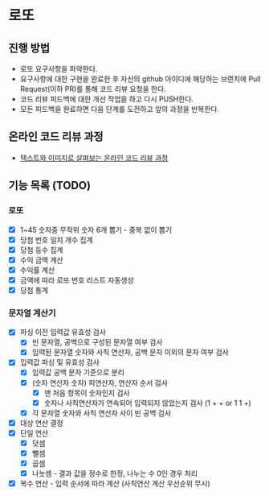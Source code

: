 # 로또
## 진행 방법
* 로또 요구사항을 파악한다.
* 요구사항에 대한 구현을 완료한 후 자신의 github 아이디에 해당하는 브랜치에 Pull Request(이하 PR)를 통해 코드 리뷰 요청을 한다.
* 코드 리뷰 피드백에 대한 개선 작업을 하고 다시 PUSH한다.
* 모든 피드백을 완료하면 다음 단계를 도전하고 앞의 과정을 반복한다.

## 온라인 코드 리뷰 과정
* [텍스트와 이미지로 살펴보는 온라인 코드 리뷰 과정](https://github.com/next-step/nextstep-docs/tree/master/codereview)


## 기능 목록 (TODO)

### 로또

- [x] 1~45 숫자중 무작위 숫자 6개 뽑기 - 중복 없이 뽑기
- [x] 당첨 번호 일치 개수 집계
- [x] 당첨 등수 집계
- [x] 수익 금액 계산
- [x] 수익률 계산
- [x] 금액에 따라 로또 번호 리스트 자동생성
- [x] 당첨 통계

### 문자열 계산기
- [x] 파싱 이전 입력값 유효성 검사
  - [x] 빈 문자열, 공백으로 구성된 문자열 여부 검사
  - [x] 입력된 문자열 숫자와 사칙 연산자, 공백 문자 이외의 문자 여부 검사
- [x] 입력값 파싱 및 유효성 검사
  - [x] 입력값 공백 문자 기준으로 분리
  - [x] (숫자 연산자 숫자) 피연산자, 연산자 순서 검사
    - [x] 맨 처음 항목이 숫자인지 검사
    - [x] 숫자나 사칙연산자가 연속되어 입력되지 않았는지 검사 (1 + + or 1 1 +)
  - [x] 각 문자열 숫자와 사칙 연산자 사이 빈 공백 검사
- [x] 대상 연산 결정
- [x] 단일 연산
  - [x] 덧셈
  - [x] 뺄셈
  - [x] 곱셈
  - [x] 나눗셈 - 결과 값을 정수로 한정, 나누는 수 0인 경우 처리
- [x] 복수 연산 - 입력 순서에 따라 계산 (사칙연산 계산 우선순위 무시)
